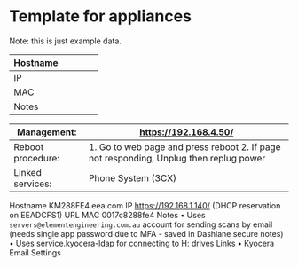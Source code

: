 # Template for appliances

Note: this is just example data.

| Hostname |     |     |     |     |
| -------- | --- | --- | --- | --- |
| IP       |     |     |     |     |
| MAC      |     |     |     |     |
| Notes    |     |     |     |     |

| Management:       | https://192.168.4.50/                                                                  |
| ----------------- | -------------------------------------------------------------------------------------- |
| Reboot procedure: | 1. Go to web page and press reboot 2. If page not responding, Unplug then replug power |
| Linked services:  | Phone System (3CX)                                                                     |

Hostname KM288FE4.eea.com
IP https://192.168.1.140/ (DHCP reservation on EEADCFS1)
URL
MAC 0017c8288fe4
Notes • Uses `servers@elementengineering.com.au` account for sending scans by email (needs single app password due to MFA - saved in Dashlane secure notes)
• Uses service.kyocera-ldap for connecting to H: drives
Links • Kyocera Email Settings
